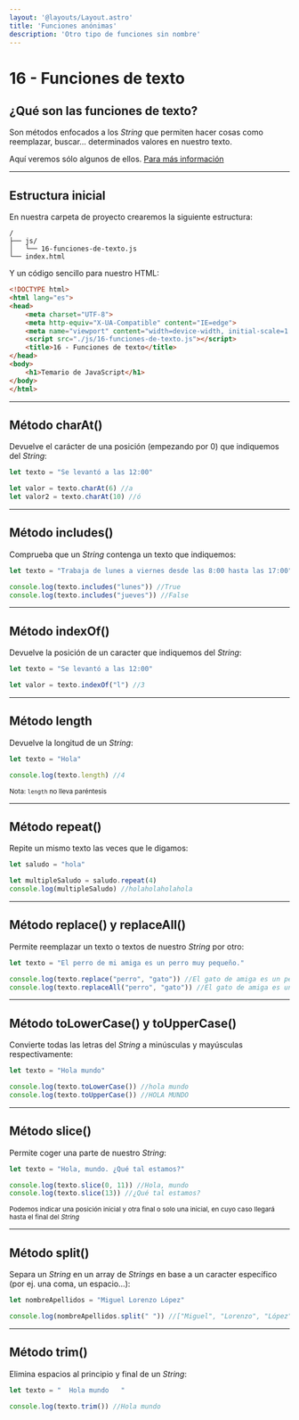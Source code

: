 ```yaml
---
layout: '@layouts/Layout.astro'
title: 'Funciones anónimas'
description: 'Otro tipo de funciones sin nombre'
---
```

# 16 - Funciones de texto

## ¿Qué son las funciones de texto?

Son métodos enfocados a los *String* que permiten hacer cosas como reemplazar, buscar... determinados valores en nuestro texto.

Aquí veremos sólo algunos de ellos. 
[Para más información](https://developer.mozilla.org/en-US/docs/Web/JavaScript/Reference/Global_Objects/String)

<hr>

## Estructura inicial

En nuestra carpeta de proyecto crearemos la siguiente estructura:

```
/
├── js/
│   └── 16-funciones-de-texto.js
└── index.html
```

Y un código sencillo para nuestro HTML:

```html
<!DOCTYPE html>
<html lang="es">
<head>
    <meta charset="UTF-8">
    <meta http-equiv="X-UA-Compatible" content="IE=edge">
    <meta name="viewport" content="width=device-width, initial-scale=1.0">
    <script src="./js/16-funciones-de-texto.js"></script>
    <title>16 - Funciones de texto</title>
</head>
<body>
    <h1>Temario de JavaScript</h1>
</body>
</html>
```

<hr>

## Método charAt()

Devuelve el carácter de una posición (empezando por 0) que indiquemos del *String*:

```js
let texto = "Se levantó a las 12:00"

let valor = texto.charAt(6) //a
let valor2 = texto.charAt(10) //ó
```
<hr>

## Método includes()

Comprueba que un *String* contenga un texto que indiquemos:

```js
let texto = "Trabaja de lunes a viernes desde las 8:00 hasta las 17:00"

console.log(texto.includes("lunes")) //True
console.log(texto.includes("jueves")) //False
```

<hr>

## Método indexOf()

Devuelve la posición de un caracter que indiquemos del *String*:

```js
let texto = "Se levantó a las 12:00"

let valor = texto.indexOf("l") //3
```
<hr>

## Método length

Devuelve la longitud de un *String*:

```js
let texto = "Hola"

console.log(texto.length) //4
```

<small>Nota: <code>length</code> no lleva paréntesis</small>

<hr>

## Método repeat()

Repite un mismo texto las veces que le digamos:

```js
let saludo = "hola"

let multipleSaludo = saludo.repeat(4)
console.log(multipleSaludo) //holaholaholahola
```

<hr>

## Método replace() y replaceAll()

Permite reemplazar un texto o textos de nuestro *String* por otro:

```js
let texto = "El perro de mi amiga es un perro muy pequeño."

console.log(texto.replace("perro", "gato")) //El gato de amiga es un perro muy pequeño.
console.log(texto.replaceAll("perro", "gato")) //El gato de amiga es un gato muy pequeño.
```

<hr>

## Método toLowerCase() y toUpperCase()

Convierte todas las letras del *String* a minúsculas y mayúsculas respectivamente:

```js
let texto = "Hola mundo"

console.log(texto.toLowerCase()) //hola mundo
console.log(texto.toUpperCase()) //HOLA MUNDO
```

<hr>

## Método slice()

Permite coger una parte de nuestro *String*:

```js
let texto = "Hola, mundo. ¿Qué tal estamos?"

console.log(texto.slice(0, 11)) //Hola, mundo
console.log(texto.slice(13)) //¿Qué tal estamos?
```

<small>Podemos indicar una posición inicial y otra final o solo una inicial, en cuyo caso llegará hasta el final del <i>String</i></small>

<hr>

## Método split()

Separa un *String* en un array de *Strings* en base a un caracter específico (por ej. una coma, un espacio...):

```js
let nombreApellidos = "Miguel Lorenzo López"

console.log(nombreApellidos.split(" ")) //["Miguel", "Lorenzo", "López"]
```

<hr>

## Método trim()

Elimina espacios al principio y final de un *String*:

```js
let texto = "  Hola mundo   "

console.log(texto.trim()) //Hola mundo
```